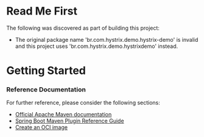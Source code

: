 # Read Me First
The following was discovered as part of building this project:

* The original package name 'br.com.hystrix.demo.hystrix-demo' is invalid and this project uses 'br.com.hystrix.demo.hystrixdemo' instead.

# Getting Started

### Reference Documentation
For further reference, please consider the following sections:

* [Official Apache Maven documentation](https://maven.apache.org/guides/index.html)
* [Spring Boot Maven Plugin Reference Guide](https://docs.spring.io/spring-boot/docs/2.7.1/maven-plugin/reference/html/)
* [Create an OCI image](https://docs.spring.io/spring-boot/docs/2.7.1/maven-plugin/reference/html/#build-image)

